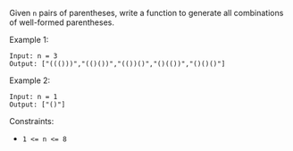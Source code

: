 Given `n` pairs of parentheses, write a function to generate all combinations of well-formed parentheses.

Example 1:

```
Input: n = 3
Output: ["((()))","(()())","(())()","()(())","()()()"]
```

Example 2:

```
Input: n = 1
Output: ["()"]
```

Constraints:

- `1 <= n <= 8`
